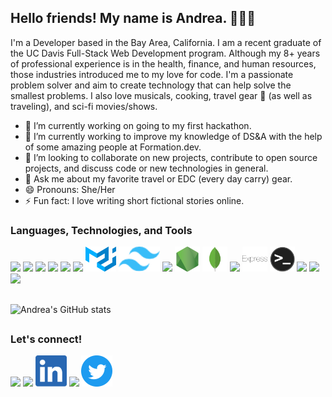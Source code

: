 ## Hello friends! My name is Andrea. 🙆🏻‍♀️

I'm a Developer based in the Bay Area, California. I am a recent graduate of the UC Davis Full-Stack Web Development program. Although my 8+ years of professional experience is in the health, finance, and human resources, those industries introduced me to my love for code. I'm a passionate problem solver and aim to create technology that can help solve the smallest problems. I also love musicals, cooking, travel gear 🧳 (as well as traveling), and sci-fi movies/shows.  

- 🔭 I’m currently working on going to my first hackathon.
- 🌱 I’m currently working to improve my knowledge of DS&A with the help of some amazing people at Formation.dev.
- 👯 I’m looking to collaborate on new projects, contribute to open source projects, and discuss code or new technologies in general.
- 💬 Ask me about my favorite travel or EDC (every day carry) gear.
- 😄 Pronouns: She/Her
- ⚡ Fun fact: I love writing short fictional stories online.

### Languages, Technologies, and Tools
<code><img height="50" src="https://user-images.githubusercontent.com/25181517/117447535-f00a3a00-af3d-11eb-89bf-45aaf56dbaf1.png"></code>
<code><img height="50" src="https://user-images.githubusercontent.com/25181517/117447663-0fa16280-af3e-11eb-8677-bcf8e4f8e298.png"></code>
<code><img height="40" src="https://user-images.githubusercontent.com/25181517/117447155-6a868a00-af3d-11eb-9cfe-245df15c9f3f.png"></code>
<code><img height="40" src="https://user-images.githubusercontent.com/25181517/117448085-96eed600-af3e-11eb-9492-83a3a0fcbfb1.png"></code>
<code><img height="40" src="https://user-images.githubusercontent.com/25181517/121401671-49102800-c959-11eb-9f6f-74d49a5e1774.png"></code>
<code><img height="40" src="https://user-images.githubusercontent.com/25181517/121402101-c89df700-c959-11eb-8b4a-bbadf9e84b30.png"></code>
<code><img height="40" src="https://github.com/PrinceCorwin/Useful-tech-icons/blob/main/images/material.png?raw=true"></code>
<code><img height="40" src="https://github.com/PrinceCorwin/Useful-tech-icons/blob/main/images/tailwind.png?raw=true"></code>
<code><img height="40" src="https://user-images.githubusercontent.com/25181517/182883980-92ae49c5-09c2-41f2-85ae-6e64221ad45f.png"></code>
<code><img height="40" src="https://github.com/PrinceCorwin/Useful-tech-icons/blob/main/images/nodejs.png?raw=true"></code>
<code><img height="40" src="https://github.com/PrinceCorwin/Useful-tech-icons/blob/main/images/mongodb-leaf.png?raw=true"></code>
<code><img height="40" src="https://user-images.githubusercontent.com/25181517/117364277-fc4eb280-aebd-11eb-8769-a3583c6a2037.png"></code>
<code><img height="40" src="https://github.com/PrinceCorwin/Useful-tech-icons/blob/main/images/express.png?raw=true"></code>
<code><img height="40" src="https://raw.githubusercontent.com/github/explore/80688e429a7d4ef2fca1e82350fe8e3517d3494d/topics/terminal/terminal.png"></code>
<code><img height="40" src="https://user-images.githubusercontent.com/25181517/182618272-390ab138-7b29-44a0-85a2-62633957d815.png"></code>
<code><img height="40" src="https://user-images.githubusercontent.com/25181517/182618508-1b12183b-5398-48d2-92e7-ff0969a22624.png"></code>
<code><img height="40" src="https://user-images.githubusercontent.com/25181517/117208135-11134380-adf5-11eb-8878-040fd0f015b2.png"></code>

##
![Andrea's GitHub stats](https://github-readme-stats.vercel.app/api?username=arumbaua366&show_icons=true&theme=tokyonight&include_all_commits=true)
##
### Let's connect!
[<img height="50" src="https://cdn.iconscout.com/icon/free/png-256/adobe-portfolio-2522508-2132696.png">](https://arumbaua366.github.io/react-portfolio/) [<img height="50" src="https://cdn4.iconfinder.com/data/icons/social-media-logos-6/512/112-gmail_email_mail-512.png">](https://mail.google.com/mail/?view=cm&fs=1&to=arumbaua366@gmail.com&su=SUBJECT&body=BODY) [<img height="50" src="https://github.com/PrinceCorwin/Useful-tech-icons/blob/main/images/linkedin.png?raw=true">](https://www.linkedin.com/in/andrearumbaua/) [<img height="50" src="https://user-images.githubusercontent.com/6636473/31627355-e10142ba-b261-11e7-851a-6c76da975717.png">](https://medium.com/@andyrum366) [<img height="50" src="https://github.com/PrinceCorwin/Useful-tech-icons/blob/main/images/twitter.png?raw=true">](https://twitter.com/@andeandiandy)
